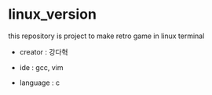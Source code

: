 # linux_version

this repository is project to make retro game in linux terminal

- creator : 강다혁

- ide : gcc, vim

- language : c
